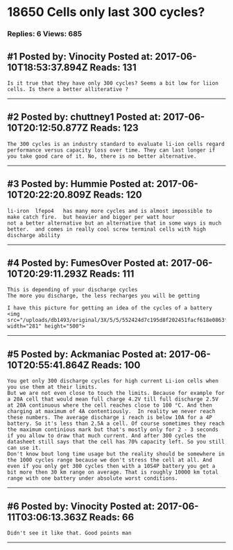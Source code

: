 # 18650 Cells only last 300 cycles?

### Replies: 6 Views: 685

## \#1 Posted by: Vinocity Posted at: 2017-06-10T18:53:37.894Z Reads: 131

```
Is it true that they have only 300 cycles? Seems a bit low for liion cells. Is there a better alliterative ?
```

---
## \#2 Posted by: chuttney1 Posted at: 2017-06-10T20:12:50.877Z Reads: 123

```
The 300 cycles is an industry standard to evaluate li-ion cells regard performance versus capacity loss over time. They can last longer if you take good care of it. No, there is no better alternative.
```

---
## \#3 Posted by: Hummie Posted at: 2017-06-10T20:22:20.809Z Reads: 120

```
li-iron  lfepo4   has many more cycles and is almost impossible to make catch fire.  but heavier and bigger per watt hour
not a better alternative but an alternative that in some ways is much better.  and comes in really cool screw terminal cells with high discharge ability
```

---
## \#4 Posted by: FumesOver Posted at: 2017-06-10T20:29:11.293Z Reads: 111

```
This is depending of your discharge cycles 
The more you discharge, the less recharges you will be getting 

I have this picture for getting an idea of the cycles of a battery <img src="/uploads/db1493/original/3X/5/5/552424d7c195d8f202451facf618e0863f6d6f6f.jpg" width="281" height="500">
```

---
## \#5 Posted by: Ackmaniac Posted at: 2017-06-10T20:55:41.864Z Reads: 100

```
You get only 300 discharge cycles for high current Li-ion cells when you use them at their limits.
But we are not even close to touch the limits. Because for example for a 20A cell that would mean full charge 4.2V till full discharge 2.5V at 20A continuous where the cell reaches close to 100 °C. And then charging at maximum of 4A contentiously.  In reality we never reach these numbers. The average discharge i reach is below 10A for a 4P battery. So it's less than 2.5A a cell. Of course sometimes they reach the maximum continious mark but that's mostly only for 2 - 3 seconds if you allow to draw that much current. And after 300 cycles the datasheet still says that the cell has 70% capacity left. So you still can use it.
Don't know bout long time usage but the reality should be somewhere in the 1000 cycles range because we don't stress the cell at all. And even if you only get 300 cycles then with a 10S4P battery you get a bit more then 30 km range on average. That is roughly 10000 km total range with one battery under absolute worst conditions.
```

---
## \#6 Posted by: Vinocity Posted at: 2017-06-11T03:06:13.363Z Reads: 66

```
Didn't see it like that. Good points man
```

---

